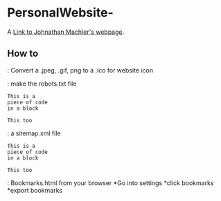 # PersonalWebsite-
A [Link to Johnathan Machler's webpage](http://d.umn.edu/~machl005 "Johnathan Machlers webpage").


## How to 


: Convert a .jpeg, .gif, png to a .ico for website icon 

: make the robots.txt file

~~~~
This is a 
piece of code 
in a block
~~~~

```
This too
```


: a sitemap.xml file 

~~~~
This is a 
piece of code 
in a block
~~~~

```
This too
```

: Bookmarks.html from your browser
*Go into settings 
*click bookmarks 
*export bookmarks
